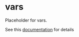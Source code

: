 # vars

Placeholder for vars.

See this [documentation](https://jenkins.io/doc/book/pipeline/shared-libraries/) for details